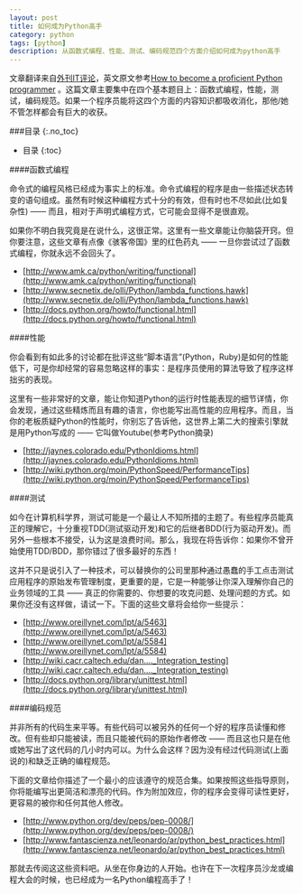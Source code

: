 ```yaml
---
layout: post
title: 如何成为Python高手
category: python
tags: [python]
description: 从函数式编程、性能、测试、编码规范四个方面介绍如何成为python高手
---
```


文章翻译来自[外刊IT评论](http://www.aqee.net/how-to-become-a-proficient-python-programmer/)，英文原文参考[How to become a proficient Python programmer](http://blog.dispatched.ch/2011/06/12/how-to-become-a-proficient-python-programmer/) 。这篇文章主要集中在四个基本题目上：函数式编程，性能，测试，编码规范。如果一个程序员能将这四个方面的内容知识都吸收消化，那他/她不管怎样都会有巨大的收获。

<!-- more -->

###目录
{:.no_toc}

* 目录
{:toc}

####函数式编程

命令式的编程风格已经成为事实上的标准。命令式编程的程序是由一些描述状态转变的语句组成。虽然有时候这种编程方式十分的有效，但有时也不尽如此(比如复杂性) —— 而且，相对于声明式编程方式，它可能会显得不是很直观。

如果你不明白我究竟是在说什么，这很正常。这里有一些文章能让你脑袋开窍。但你要注意，这些文章有点像《骇客帝国》里的红色药丸 —— 一旦你尝试过了函数式编程，你就永远不会回头了。

- [http://www.amk.ca/python/writing/functional](http://www.amk.ca/python/writing/functional)
- [http://www.secnetix.de/olli/Python/lambda_functions.hawk](http://www.secnetix.de/olli/Python/lambda_functions.hawk)
- [http://docs.python.org/howto/functional.html](http://docs.python.org/howto/functional.html)

####性能

你会看到有如此多的讨论都在批评这些“脚本语言”(Python，Ruby)是如何的性能低下，可是你却经常的容易忽略这样的事实：是程序员使用的算法导致了程序这样拙劣的表现。

这里有一些非常好的文章，能让你知道Python的运行时性能表现的细节详情，你会发现，通过这些精炼而且有趣的语言，你也能写出高性能的应用程序。而且，当你的老板质疑Python的性能时，你别忘了告诉他，这世界上第二大的搜索引擎就是用Python写成的 —— 它叫做Youtube(参考Python摘录)

- [http://jaynes.colorado.edu/PythonIdioms.html](http://jaynes.colorado.edu/PythonIdioms.html)
- [http://wiki.python.org/moin/PythonSpeed/PerformanceTips](http://wiki.python.org/moin/PythonSpeed/PerformanceTips)

####测试

如今在计算机科学界，测试可能是一个最让人不知所措的主题了。有些程序员能真正的理解它，十分重视TDD(测试驱动开发)和它的后继者BDD(行为驱动开发)。而另外一些根本不接受，认为这是浪费时间。那么，我现在将告诉你：如果你不曾开始使用TDD/BDD，那你错过了很多最好的东西！

这并不只是说引入了一种技术，可以替换你的公司里那种通过愚蠢的手工点击测试应用程序的原始发布管理制度，更重要的是，它是一种能够让你深入理解你自己的业务领域的工具 —— 真正的你需要的、你想要的攻克问题、处理问题的方式。如果你还没有这样做，请试一下。下面的这些文章将会给你一些提示：

- [http://www.oreillynet.com/lpt/a/5463](http://www.oreillynet.com/lpt/a/5463)
- [http://www.oreillynet.com/lpt/a/5584](http://www.oreillynet.com/lpt/a/5584)
- [http://wiki.cacr.caltech.edu/dan…._Integration_testing](http://wiki.cacr.caltech.edu/dan…._Integration_testing)
- [http://docs.python.org/library/unittest.html](http://docs.python.org/library/unittest.html)

####编码规范

并非所有的代码生来平等。有些代码可以被另外的任何一个好的程序员读懂和修改。但有些却只能被读，而且只能被代码的原始作者修改 —— 而且这也只是在他或她写出了这代码的几小时内可以。为什么会这样？因为没有经过代码测试(上面说的)和缺乏正确的编程规范。

下面的文章给你描述了一个最小的应该遵守的规范合集。如果按照这些指导原则，你将能编写出更简洁和漂亮的代码。作为附加效应，你的程序会变得可读性更好，更容易的被你和任何其他人修改。

- [http://www.python.org/dev/peps/pep-0008/](http://www.python.org/dev/peps/pep-0008/)
- [http://www.fantascienza.net/leonardo/ar/python_best_practices.html](http://www.fantascienza.net/leonardo/ar/python_best_practices.html)

那就去传阅这这些资料吧。从坐在你身边的人开始。也许在下一次程序员沙龙或编程大会的时候，也已经成为一名Python编程高手了！
